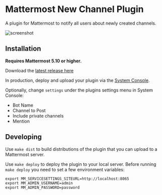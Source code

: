 # Mattermost New Channel Plugin

A plugin for Mattermost to notify all users about newly created channels.

![screenshot](https://i.imgur.com/SII7ZEi.png)

## Installation

__Requires Mattermost 5.10 or higher.__

Download the [latest release here](https://gitlab.com/thepill/mattermost-plugin-newchannelnotify/uploads/84e1c6feb323a0ccae1a19921466ed73/matttermost-plugin-newchannelnotify-0.9.2.tar.gz)

In production, deploy and upload your plugin via the [System Console](https://about.mattermost.com/default-plugin-uploads).

Optionally, change `settings` under the plugins settings menu in System Console:
- Bot Name
- Channel to Post
- Include private channels
- Mention

## Developing 

Use `make dist` to build distributions of the plugin that you can upload to a Mattermost server.

Use `make deploy` to deploy the plugin to your local server. Before running `make deploy` you need to set a few environment variables:

```
export MM_SERVICESETTINGS_SITEURL=http://localhost:8065
export MM_ADMIN_USERNAME=admin
export MM_ADMIN_PASSWORD=password
```
